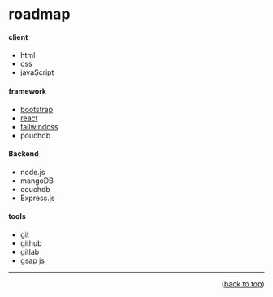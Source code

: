 <a name="topage"></a>

# roadmap  

#### client
* html
* css
* javaScript

#### framework
* [bootstrap](https://getbootstrap.com/)
* [react](https://react.dev/)
* [tailwindcss](https://tailwindcss.com/)
* pouchdb

#### Backend
* node.js
* mangoDB
* couchdb
* Express.js

#### tools

* git
* github
* gitlab
* gsap js

----

<p align="right">(<a href="#topage">back to top</a>)</p>
<br/>
<br/>
